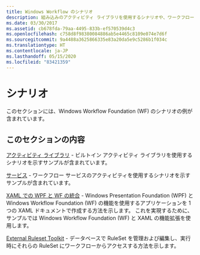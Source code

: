 ```yaml
---
title: Windows Workflow のシナリオ
description: 組み込みのアクティビティ ライブラリを使用するシナリオや、ワークフロー サービスのアクティビティを使用するシナリオなど、Windows Workflow Foundation シナリオのサンプルを見ます。
ms.date: 03/30/2017
ms.assetid: cb678fda-79aa-4495-833b-ef570539d4c3
ms.openlocfilehash: c758d8f98380084886ab5e4465c8109e074e7d6f
ms.sourcegitcommit: 9a4488a3625866335e83a20da5e9c5286b1f034c
ms.translationtype: HT
ms.contentlocale: ja-JP
ms.lasthandoff: 05/15/2020
ms.locfileid: "83421359"
---
```

# <a name="scenario"></a>シナリオ

このセクションには、Windows Workflow Foundation (WF) のシナリオの例が含まれています。  
  
## <a name="in-this-section"></a>このセクションの内容

[アクティビティ ライブラリ](activity-library.md) - ビルトイン アクティビティ ライブラリを使用するシナリオを示すサンプルが含まれています。  
  
[サービス](accessing-operationcontext.md) - ワークフロー サービスのアクティビティを使用するシナリオを示すサンプルが含まれています。  
  
[XAML での WPF と WF の統合](wpf-and-wf-integration-in-xaml.md) - Windows Presentation Foundation (WPF) と Windows Workflow Foundation (WF) の機能を使用するアプリケーションを 1 つの XAML ドキュメントで作成する方法を示します。 これを実現するために、サンプルでは Windows Workflow Foundation (WF) と XAML の機能拡張を使用します。  
  
[External Ruleset Toolkit](external-ruleset-toolkit.md) - データベースで RuleSet を管理および編集し、実行時にそれらの RuleSet にワークフローからアクセスする方法を示します。
